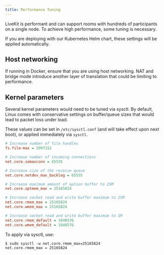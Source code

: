 ```yaml
---
title: Performance Tuning
---
```


LiveKit is performant and can support rooms with hundreds of participants on a single node. To achieve high performance, some tuning is necessary.

If you are deploying with our Kubernetes Helm chart, these settings will be applied automatically.

## Host networking

If running in Docker, ensure that you are using host networking. NAT and bridge mode introduce another layer of translation that could be limiting to performance.

## Kernel parameters

Several kernel parameters would need to be tuned via sysctl. By default, Linux comes with conservative settings on buffer/queue sizes that would lead to packet loss under load.

These values can be set in `/etc/sysctl.conf` (and will take effect upon next boot), or applied immediately via `sysctl`.

```ini title="/etc/sysctl.conf"
# Increase number of file handles
fs.file-max = 2097152

# Increase number of incoming connections
net.core.somaxconn = 65535

# Increase size of the receive queue
net.core.netdev_max_backlog = 65535

# Increase maximum amount of option buffer to 25M
net.core.optmem_max = 25165824

# Increase socket read and write buffer maximum to 25M
net.core.rmem_max = 25165824
net.core.wmem_max = 25165824

# Increase socket read and write buffer maximum to 1M
net.core.rmem_default = 1048576
net.core.wmem_default = 1048576
```

To apply via sysctl, use:

```shell
$ sudo sysctl -w net.core.rmem_max=25165824
net.core.rmem_max = 25165824
```
